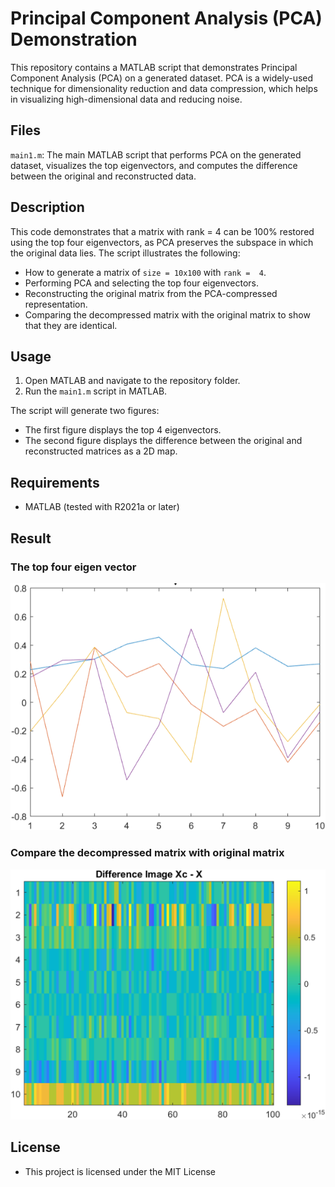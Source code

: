 # Principal Component Analysis (PCA) Demonstration

This repository contains a MATLAB script that demonstrates Principal Component Analysis (PCA) on a generated dataset. PCA is a widely-used technique for dimensionality reduction and data compression, which helps in visualizing high-dimensional data and reducing noise.

## Files
`main1.m`: The main MATLAB script that performs PCA on the generated dataset, visualizes the top eigenvectors, and computes the difference between the original and reconstructed data.

## Description
This code demonstrates that a matrix with rank = 4 can be 100% restored using the top four eigenvectors, as PCA preserves the subspace in which the original data lies. The script illustrates the following:
+ How to generate a matrix of `size = 10x100` with `rank =  4`.
+ Performing PCA and selecting the top four eigenvectors.
+ Reconstructing the original matrix from the PCA-compressed representation.
+ Comparing the decompressed matrix with the original matrix to show that they are identical.

## Usage
1. Open MATLAB and navigate to the repository folder.
2. Run the `main1.m` script in MATLAB.

The script will generate two figures:

+ The first figure displays the top 4 eigenvectors.
+ The second figure displays the difference between the original and reconstructed matrices as a 2D map.

## Requirements
+ MATLAB (tested with R2021a or later)

## Result
### The top four eigen vector
![Alt Text](https://github.com/Potassium-chromate/Using-matlab-to-imply-PCA/blob/main/Picture/main1/top%20four%20eigenvector.png)
### Compare the decompressed matrix with original matrix
![Alt Text](https://github.com/Potassium-chromate/Using-matlab-to-imply-PCA/blob/main/Picture/main1/Compare.png)

## License
+ This project is licensed under the MIT License
